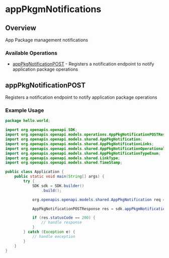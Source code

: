 # appPkgmNotifications

## Overview

App Package management notifications

### Available Operations

* [appPkgNotificationPOST](#apppkgnotificationpost) - Registers a notification endpoint to notify application package operations

## appPkgNotificationPOST

Registers a notification endpoint to notify application package operations

### Example Usage

```java
package hello.world;

import org.openapis.openapi.SDK;
import org.openapis.openapi.models.operations.AppPkgNotificationPOSTResponse;
import org.openapis.openapi.models.shared.AppPkgNotification;
import org.openapis.openapi.models.shared.AppPkgNotificationLinks;
import org.openapis.openapi.models.shared.AppPkgNotificationOperationalStateEnum;
import org.openapis.openapi.models.shared.AppPkgNotificationTypeEnum;
import org.openapis.openapi.models.shared.LinkType;
import org.openapis.openapi.models.shared.TimeStamp;

public class Application {
    public static void main(String[] args) {
        try {
            SDK sdk = SDK.builder()
                .build();

            org.openapis.openapi.models.shared.AppPkgNotification req = new AppPkgNotification(                new AppPkgNotificationLinks(                new LinkType("http://dental-schedule.net"););, "esse", "ipsum", "excepturi", AppPkgNotificationTypeEnum.APP_PACKAGE_ON_BOARDED, AppPkgNotificationOperationalStateEnum.DISABLED, "ad",                 new TimeStamp(617636L, 149675L););            

            AppPkgNotificationPOSTResponse res = sdk.appPkgmNotifications.appPkgNotificationPOST(req);

            if (res.statusCode == 200) {
                // handle response
            }
        } catch (Exception e) {
            // handle exception
        }
    }
}
```
